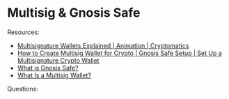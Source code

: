 # Multisig & Gnosis Safe


Resources:

* [Multisignature Wallets Explained | Animation | Cryptomatics](https://www.youtube.com/watch?v=E47Ih7DArKs)
* [How to Create Multisig Wallet for Crypto | Gnosis Safe Setup | Set Up a Multisignature Crypto Wallet](https://www.youtube.com/watch?v=XL0crUpH6Zg)
* [What is Gnosis Safe?](https://www.youtube.com/watch?v=y9zNmlzg8AI)
* [What Is a Multisig Wallet?](https://academy.binance.com/en/articles/what-is-a-multisig-wallet)

Questions:
